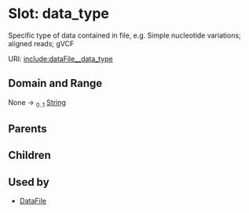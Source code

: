 
# Slot: data_type


Specific type of data contained in file, e.g. Simple nucleotide variations; aligned reads; gVCF

URI: [include:dataFile__data_type](https://w3id.org/include/dataFile__data_type)


## Domain and Range

None &#8594;  <sub>0..1</sub> [String](types/String.md)

## Parents


## Children


## Used by

 * [DataFile](DataFile.md)
